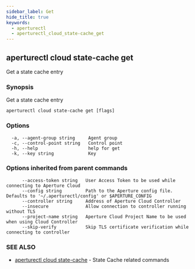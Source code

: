 ```yaml
---
sidebar_label: Get
hide_title: true
keywords:
  - aperturectl
  - aperturectl_cloud_state-cache_get
---
```


<!-- markdownlint-disable -->

## aperturectl cloud state-cache get

Get a state cache entry

### Synopsis

Get a state cache entry

```
aperturectl cloud state-cache get [flags]
```

### Options

```
  -a, --agent-group string     Agent group
  -c, --control-point string   Control point
  -h, --help                   help for get
  -k, --key string             Key
```

### Options inherited from parent commands

```
      --access-token string   User Access Token to be used while connecting to Aperture Cloud
      --config string         Path to the Aperture config file. Defaults to '~/.aperturectl/config' or $APERTURE_CONFIG
      --controller string     Address of Aperture Cloud Controller
      --insecure              Allow connection to controller running without TLS
      --project-name string   Aperture Cloud Project Name to be used when using Cloud Controller
      --skip-verify           Skip TLS certificate verification while connecting to controller
```

### SEE ALSO

- [aperturectl cloud state-cache](/reference/aperture-cli/aperturectl/cloud/state-cache/state-cache.md) - State Cache related commands

